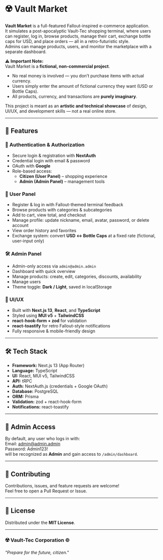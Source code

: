 # ☢️ Vault Market

**Vault Market** is a full-featured Fallout-inspired e-commerce application.  
It simulates a post-apocalyptic Vault-Tec shopping terminal, where users can register, log in, browse products, manage their cart, exchange bottle caps for USD, and place orders — all in a retro-futuristic style.  
Admins can manage products, users, and monitor the marketplace with a separate dashboard.  

⚠️ **Important Note:**  
Vault Market is a **fictional, non-commercial project**.  
- No real money is involved — you don’t purchase items with actual currency.  
- Users simply enter the amount of fictional currency they want (USD or Bottle Caps).  
- All products, currency, and transactions are **purely imaginary**.  

This project is meant as an **artistic and technical showcase** of design, UI/UX, and development skills — not a real online store.  

---

## 🚀 Features

### 🔐 Authentication & Authorization
- Secure login & registration with **NextAuth**
- Credential login with email & password
- OAuth with **Google**
- Role-based access:
  - **Citizen (User Panel)** – shopping experience
  - **Admin (Admin Panel)** – management tools

### 👤 User Panel
- Register & log in with Fallout-themed terminal feedback  
- Browse products with categories & subcategories  
- Add to cart, view total, and checkout  
- Manage profile: update nickname, email, avatar, password, or delete account  
- View order history and favorites  
- Exchange system: convert **USD ↔ Bottle Caps** at a fixed rate (fictional, user-input only)  

### 🛠️ Admin Panel
- Admin-only access via `admin@admin.admin`  
- Dashboard with quick overview  
- Manage products: create, edit, categories, discounts, availability  
- Manage users  
- Theme toggle: **Dark / Light**, saved in localStorage  

### 🎨 UI/UX
- Built with **Next.js 13**, **React**, and **TypeScript**  
- Styled using **MUI v5** + **TailwindCSS**  
- **react-hook-form + zod** for validation  
- **react-toastify** for retro Fallout-style notifications  
- Fully responsive & mobile-friendly design  

---

## 🛠️ Tech Stack

- **Framework:** Next.js 13 (App Router)  
- **Language:** TypeScript  
- **UI:** React, MUI v5, TailwindCSS  
- **API:** tRPC  
- **Auth:** NextAuth.js (credentials + Google OAuth)  
- **Database:** PostgreSQL  
- **ORM:** Prisma  
- **Validation:** zod + react-hook-form  
- **Notifications:** react-toastify  

---

## 🔑 Admin Access

By default, any user who logs in with:  
Email: admin@admin.admin  
Password: Admin123!  
will be recognized as **Admin** and gain access to `/admin/dashboard`.

---

## 🤝 Contributing

Contributions, issues, and feature requests are welcome!  
Feel free to open a Pull Request or Issue.

---

## 📜 License

Distributed under the **MIT License**.

---

### ☢️ Vault-Tec Corporation ©  
*"Prepare for the future, citizen."*  
